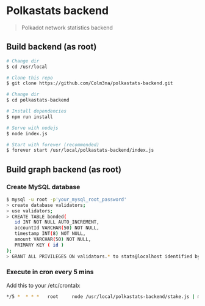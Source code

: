 # Polkastats backend

> Polkadot network statistics backend

## Build backend (as root)

``` bash
# Change dir
$ cd /usr/local

# Clone this repo
$ git clone https://github.com/Colm3na/polkastats-backend.git

# Change dir
$ cd polkastats-backend

# Install dependencies
$ npm run install

# Serve with nodejs
$ node index.js

# Start with forever (recommended)
$ forever start /usr/local/polkastats-backend/index.js
```

## Build graph backend (as root)

### Create MySQL database

``` bash
$ mysql -u root -p'your_mysql_root_password'
> create database validators;
> use validators;
> CREATE TABLE bonded(  
   id INT NOT NULL AUTO_INCREMENT,
   accountId VARCHAR(50) NOT NULL,
   timestamp INT(8) NOT NULL,  
   amount VARCHAR(50) NOT NULL,
   PRIMARY KEY ( id )  
);
> GRANT ALL PRIVILEGES ON validators.* to stats@localhost identified by 'stats';
```

### Execute in cron every 5 mins

Add this to your /etc/crontab:

``` bash
*/5 *  * * *   root     node /usr/local/polkastats-backend/stake.js | mysql -u stats -p'stats' -Dvalidators
```


